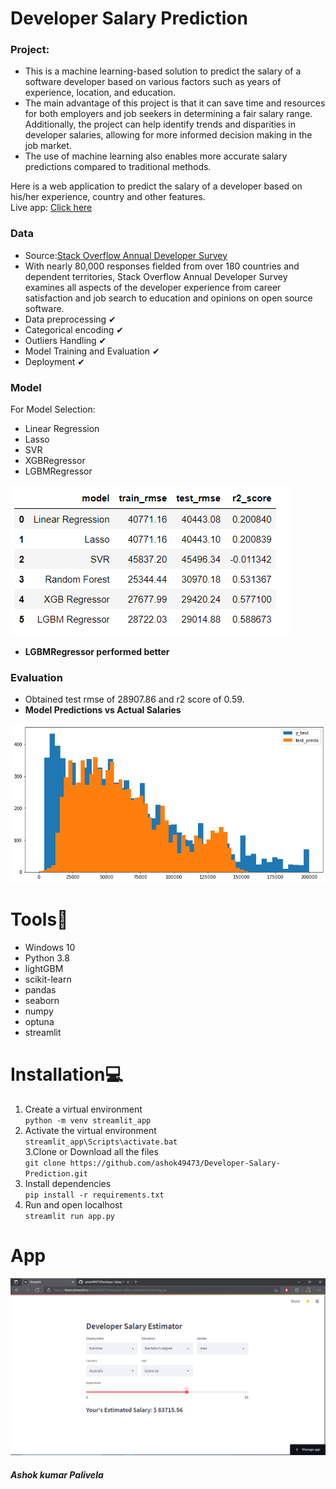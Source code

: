 # Developer Salary Prediction
### Project:
- This is a machine learning-based solution to predict the salary of a software developer based on various factors such as years of experience, location, and education.
- The main advantage of this project is that it can save time and resources for both employers and job seekers in determining a fair salary range. Additionally, the project can help identify trends and disparities in developer salaries, allowing for more informed decision making in the job market.
-  The use of machine learning also enables more accurate salary predictions compared to traditional methods.

Here is a web application to predict the salary of a developer based on his/her experience, country and other features.<br>
Live app: [Click here](https://share.streamlit.io/ashok49473/developer-salary-prediction/main/app.py)
### Data
- Source:[Stack Overflow Annual Developer Survey](https://insights.stackoverflow.com/survey)
- With nearly 80,000 responses fielded from over 180 countries and dependent territories, Stack Overflow Annual Developer Survey examines all aspects of the developer experience from career satisfaction and job search to education and opinions on open source software.
- Data preprocessing ✔
- Categorical encoding ✔
- Outliers Handling ✔
- Model Training and Evaluation ✔
- Deployment ✔
### Model
For Model Selection:
- Linear Regression
- Lasso
- SVR
- XGBRegressor
- LGBMRegressor

![models](https://github.com/ashok49473/Developer-Salary-Prediction/blob/main/artifacts/models.PNG)
- **LGBMRegressor performed better**


### Evaluation
- Obtained test rmse of 28907.86 and r2 score of 0.59.
- **Model Predictions vs Actual Salaries**

![pred](https://github.com/ashok49473/Developer-Salary-Prediction/blob/main/artifacts/download.png)


# Tools🎯
- Windows 10
- Python 3.8
- lightGBM
- scikit-learn
- pandas
- seaborn
- numpy
- optuna
- streamlit

# Installation💻
1. Create a virtual environment <br>
`python -m venv streamlit_app`<br>
2. Activate the virtual environment<br>
`streamlit_app\Scripts\activate.bat`<br>
3.Clone or Download all the files<br>
`git clone https://github.com/ashok49473/Developer-Salary-Prediction.git`<br>
4. Install dependencies<br>
`pip install -r requirements.txt`<br>
5. Run and open localhost<br>
`streamlit run app.py`<br>

# App
![Home](https://github.com/ashok49473/Developer-Salary-Prediction/blob/main/artifacts/Screenshot%20(88).png)
##### Ashok kumar Palivela 
